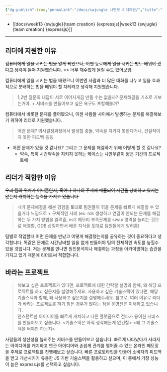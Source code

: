 ```yaml
---
{"dg-publish":true,"permalink":"/docs/swjungle 나만무 리더지원/","title":"swjungle 나만무 리더지원"}
---
```


- [[docs/week13 {swjugle}{team creation} {expressjs}\|week13 {swjugle}{team creation} {expressjs}]]
___

## 리더에 지원한 이유

~~컴퓨터에게 일을 시키는 법을 알게 되었으니, 이젠 동료에게 일을 시키는 법도 배워야 겠다고 생각이 들어 지원했습니다.~~ => 너무 재수없게 들릴 수도 있어보임.  
  
컴퓨터에게 일을 시키는 법을 배웠으니 이번엔 사람과 더 많은 대화를 나누고 일을 효과적으로 분배하는 법을 배워야 할 차례라고 생각해 지원했습니다.  

> 1,2번 질문의 대답이 서로 이어지게끔 만들 수는 없을까? 문제해결을 기조로 가보는거야. + 서비스를 만들어보고 싶은 욕구도 포함해볼까?  

컴퓨터에서 비롯한 문제를 풀어봤으니, 이젠 사람들 사이에서 발생하는 문제를 해결해보기 위하여 리더로 지원했습니다.  

> 어떤 문제? 의사결정과정에서 발생할 충돌, 약속을 지키지 못한다거나, 건설적이지 못한 피드백 등등

- 어떤 문제가 있을 것 같나요? 그리고 그 문제를 해결하기 위해 어떻게 할 것 같나요?
	- 약속, 특히 시간약속을 지키지 못하는 케이스는 나만무같이 짧은 기간의 프로젝트에 

## 리더가 적합한 이유  

  
~~우리 팀의 위치가 어디쯤인지, 혹여나 하나의 주제에 매몰되어 시간을 낭비하고 있지는 않는지 캐치하는 능력을 가지고 있습니다.~~  

> 내가 문제해결을 해본 경험을 토대로 팀원들이 겪을 문제를 빠르게 해결할 수 있을거다 느낌으로 + 구체적인 사례 (ex. rds 생성하고 연결이 안되는 문제를 해결하는 두 가지 방법을 알려줌, ec2 메모리 부족문제를 swap 영역을 늘리는 것으로 해결함, GDB 삽질하면서 배운 지식을 토대로 팀원들에게 알려줌)  

팀별로 작업할때 어떤 문제를 만났고 어떻게 해결했는지를 공유하는 것이 중요하다고 생각합니다. 똑같은 문제로 시간낭비할 일을 없게 만들어야 팀의 전체적인 속도를 높힐수 있을 것입니다. 저는 문제를 만나면 원인분석이나 해결하는 과정을 아카이빙하는 습관을 가지고 있기 때문에 리더로써 적합합니다.
  

## 바라는 프로젝트  

> 해보고 싶은 프로젝트가 있다면, 프로젝트에 대한 간략할 설명과 함께, 왜 해당 프로젝트를 하고 싶은지를 설명해주세요. 사용하고 싶은 기술스택이 있다면, 해당 기술스택과 함께, 왜 사용하고 싶은지를 설명해주세요. 참고로, 여러 이유로 리더가 바라는 프로젝트를 하기 힘든 경우가 많다는 점을 운영진은 이해하고 있습니다.  
> 인스턴트한 아이디어를 빠르게 캐치하고 다른 플랫폼으로 전파가 용이한 서비스를 만들어보고 싶습니다. <기술스택은 아직 생각해둔게 없긴함> <왜 그 기술스택을 써야만 하는지>  

사람들의 생산성을 높혀주는 서비스를 만들어보고 싶습니다. 빠르게 나타났다가 사라지는 아이디어를 캐치하고 연관 아이디어와 손쉽게 관계를 맺어줄 수 있는 온라인 메모장을 주제로 프로젝트를 진행해보고 싶습니다. 빠른 프로토타입을 만들어 소비자의 피드백을 받고 개선시키기 유용한 JS 기반 기술스택을 활용하고 싶으며, 이 중에서 가장 성능이 높은 express.js를 선택하고 싶습니다.
